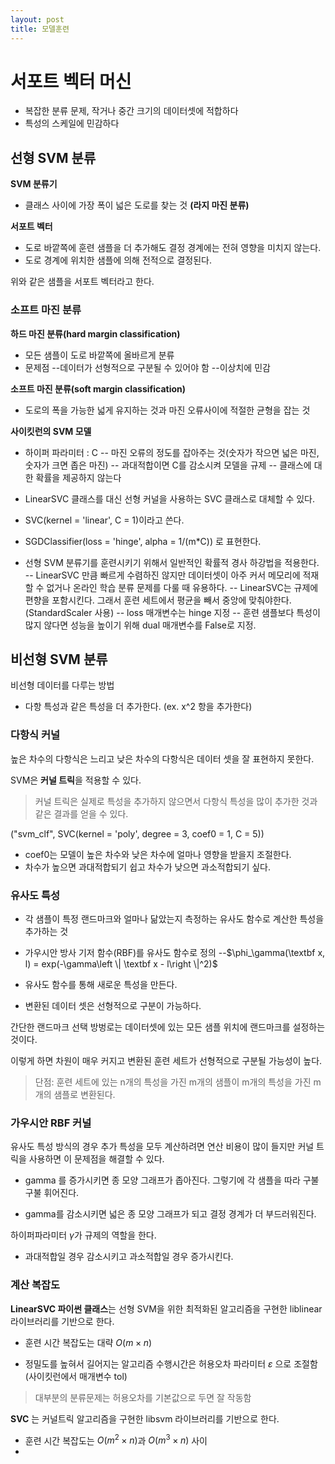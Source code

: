 ```yaml
---
layout: post
title: 모델훈련
---
```



# 서포트 벡터 머신

- 복잡한 분류 문제, 작거나 중간 크기의 데이터셋에 적합하다
- 특성의 스케일에 민감하다

## 선형 SVM 분류

**SVM 분류기**
- 클래스 사이에 가장 폭이 넓은 도로를 찾는 것 **(라지 마진 분류)**


**서포트 벡터**
- 도로 바깥쪽에 훈련 샘플을 더 추가해도 결정 경계에는 전혀 영향을 미치지 않는다.
- 도로 경계에 위치한 샘플에 의해 전적으로 결정된다.

위와 같은 샘플을 서포트 벡터라고 한다.


### 소프트 마진 분류


**하드 마진 분류(hard margin classification)**

- 모든 샘플이 도로 바깥쪽에 올바르게 분류
- 문제점
--데이터가 선형적으로 구분될 수 있어야 함
--이상치에 민감

**소프트 마진 분류(soft margin classification)**

- 도로의 폭을 가능한 넓게 유지하는 것과 마진 오류사이에 적절한 균형을 잡는 것

**사이킷런의 SVM 모델**
- 하이퍼 파라미터 : C
-- 마진 오류의 정도를 잡아주는 것(숫자가 작으면 넓은 마진, 숫자가 크면 좁은 마진)
-- 과대적합이면 C를 감소시켜 모델을 규제
-- 클래스에 대한 확률을 제공하지 않는다

- LinearSVC 클래스를 대신 선형 커널을 사용하는 SVC 클래스로 대체할 수 있다.
- SVC(kernel = 'linear', C = 1)이라고 쓴다.
- SGDClassifier(loss = 'hinge', alpha = 1/(m*C)) 로 표현한다.
- 선형 SVM 분류기를 훈련시키기 위해서 일반적인 확률적 경사 하강법을 적용한다.
-- LinearSVC 만큼 빠르게 수렴하진 않지만 데이터셋이 아주 커서 메모리에 적재할 수 없거나 온라인 학습 분류 문제를 다룰 때 유용하다.
-- LinearSVC는 규제에 편향을 포함시킨다. 그래서 훈련 세트에서 평균을 빼서 중앙에 맞춰야한다. (StandardScaler 사용)
-- loss 매개변수는 hinge 지정
-- 훈련 샘플보다 특성이 많지 않다면 성능을 높이기 위해 dual 매개변수를 False로 지정.

## 비선형 SVM 분류

비선형 데이터를 다루는 방법
- 다항 특성과 같은 특성을 더 추가한다. (ex. x^2 항을 추가한다)

### 다항식 커널

높은 차수의 다항식은 느리고 낮은 차수의 다항식은 데이터 셋을 잘 표현하지 못한다.

SVM은 **커널 트릭**을 적용할 수 있다.
>커널 트릭은 실제로 특성을 추가하지 않으면서 다항식 특성을 많이 추가한 것과 같은 결과를 얻을 수 있다.


("svm_clf", SVC(kernel = 'poly', degree = 3, coef0 = 1, C = 5))
- coef0는 모델이 높은 차수와 낮은 차수에 얼마나 영향을 받을지 조절한다.
- 차수가 높으면 과대적합되기 쉽고 차수가 낮으면 과소적합되기 싶다.

### 유사도 특성 

- 각 샘플이 특정 랜드마크와 얼마나 닮았는지 측정하는 유사도 함수로 계산한 특성을 추가하는 것
- 가우시안 방사 기저 함수(RBF)를 유사도 함수로 정의
--$\phi_\gamma(\textbf x, l) = exp(-\gamma\left \|  \textbf x - l\right \|^2)$

- 유사도 함수를 통해 새로운 특성을 만든다.
- 변환된 데이터 셋은 선형적으로 구분이 가능하다.

간단한 랜드마크 선택 방벙로는 데이터셋에 있는 모든 샘플 위치에 랜드마크를 설정하는 것이다.

이렇게 하면 차원이 매우 커지고 변환된 훈련 세트가 선형적으로 구분될 가능성이 높다.
>단점: 훈련 세트에 있는 n개의 특성을 가진 m개의 샘플이 m개의 특성을 가진 m개의 샘플로 변환된다.

### 가우시안 RBF 커널

유사도 특성 방식의 경우 추가 특성을 모두 계산하려면 연산 비용이 많이 들지만 커널 트릭을 사용하면 이 문제점을 해결할 수 있다.

- gamma 를 증가시키면 종 모양 그래프가 좁아진다. 그렇기에 각 샘플을 따라 구불구불 휘어진다.

- gamma를 감소시키면 넓은 종 모양 그래프가 되고 결정 경계가 더 부드러워진다.

하이퍼파라미터 $\gamma$가 규제의 역할을 한다.

- 과대적합일 경우 감소시키고 과소적합일 경우 증가시킨다.

### 계산 복잡도

**LinearSVC 파이썬 클래스**는 선형 SVM을 위한 최적화된 알고리즘을 구현한 liblinear 라이브러리를 기반으로 한다.

- 훈련 시간 복잡도는 대략 $O(m \times n)$

- 정밀도를 높혀서 길어지는 알고리즘 수행시간은 허용오차 파라미터 $\varepsilon$ 으로 조절함(사이킷런에서 매개변수 tol)
>대부분의 분류문제는 허용오차를 기본값으로 두면 잘 작동함

**SVC** 는 커널트릭 알고리즘을 구현한 libsvm 라이브러리를 기반으로 한다.

- 훈련 시간 복잡도는 $O(m^2\times n)$과 $O(m^3 \times n)$ 사이
- 



<!--stackedit_data:
eyJoaXN0b3J5IjpbMTg4NzQyNzU2NCwtODQ0NTcwNjk5LC0xNT
c4NjA2MDY1LDg2NTkxMTUwMSwtOTEyODIxODIwLC0xMzc2MzUy
MTAyLC0xNzYwNTgwMTc0LDI0ODU5MDI0NywxNTkxNzExODg1LD
I0Mjc1MDcsOTg2NjE4MTUwLDcwMDYwNjA2MSwtNjM0Nzg4NTc5
LDg2ODQ5NTIyNSwtNjk5MjM5NTY0LDE1Mjc2Mjk1OTcsMTMwNj
g3NjUyMSwtMTg5MzAyMTMxOSwtMTI5Mzg5NjQyMiwxNzkzNjk4
MjkzXX0=
-->